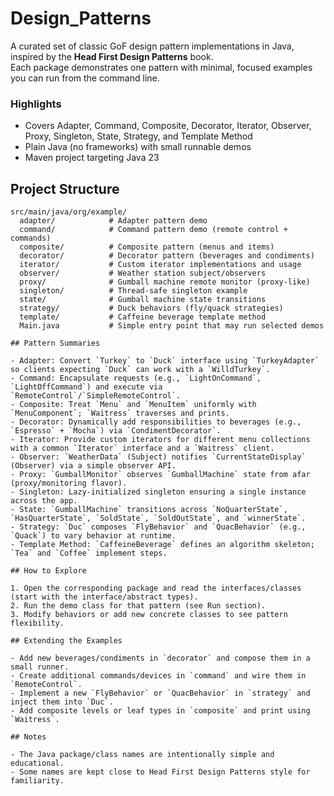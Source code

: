 # Design_Patterns

A curated set of classic GoF design pattern implementations in Java, inspired by the **Head First Design Patterns** book.  
Each package demonstrates one pattern with minimal, focused examples you can run from the command line.

### Highlights
- Covers Adapter, Command, Composite, Decorator, Iterator, Observer, Proxy, Singleton, State, Strategy, and Template Method
- Plain Java (no frameworks) with small runnable demos
- Maven project targeting Java 23

## Project Structure

```
src/main/java/org/example/
  adapter/            # Adapter pattern demo
  command/            # Command pattern demo (remote control + commands)
  composite/          # Composite pattern (menus and items)
  decorator/          # Decorator pattern (beverages and condiments)
  iterator/           # Custom iterator implementations and usage
  observer/           # Weather station subject/observers
  proxy/              # Gumball machine remote monitor (proxy-like)
  singleton/          # Thread-safe singleton example
  state/              # Gumball machine state transitions
  strategy/           # Duck behaviors (fly/quack strategies)
  template/           # Caffeine beverage template method
  Main.java           # Simple entry point that may run selected demos

## Pattern Summaries

- Adapter: Convert `Turkey` to `Duck` interface using `TurkeyAdapter` so clients expecting `Duck` can work with a `WilldTurkey`.
- Command: Encapsulate requests (e.g., `LightOnCommand`, `LightOffCommand`) and execute via `RemoteControl`/`SimpleRemoteControl`.
- Composite: Treat `Menu` and `MenuItem` uniformly with `MenuComponent`; `Waitress` traverses and prints.
- Decorator: Dynamically add responsibilities to beverages (e.g., `Espresso` + `Mocha`) via `CondimentDecorator`.
- Iterator: Provide custom iterators for different menu collections with a common `Iterator` interface and a `Waitress` client.
- Observer: `WeatherData` (Subject) notifies `CurrentStateDisplay` (Observer) via a simple observer API.
- Proxy: `GumballMonitor` observes `GumballMachine` state from afar (proxy/monitoring flavor).
- Singleton: Lazy-initialized singleton ensuring a single instance across the app.
- State: `GumballMachine` transitions across `NoQuarterState`, `HasQuarterState`, `SoldState`, `SoldOutState`, and `winnerState`.
- Strategy: `Duc` composes `FlyBehavior` and `QuacBehavior` (e.g., `Quack`) to vary behavior at runtime.
- Template Method: `CaffeineBeverage` defines an algorithm skeleton; `Tea` and `Coffee` implement steps.

## How to Explore

1. Open the corresponding package and read the interfaces/classes (start with the interface/abstract types).
2. Run the demo class for that pattern (see Run section).
3. Modify behaviors or add new concrete classes to see pattern flexibility.

## Extending the Examples

- Add new beverages/condiments in `decorator` and compose them in a small runner.
- Create additional commands/devices in `command` and wire them in `RemoteControl`.
- Implement a new `FlyBehavior` or `QuacBehavior` in `strategy` and inject them into `Duc`.
- Add composite levels or leaf types in `composite` and print using `Waitress`.

## Notes

- The Java package/class names are intentionally simple and educational.
- Some names are kept close to Head First Design Patterns style for familiarity.